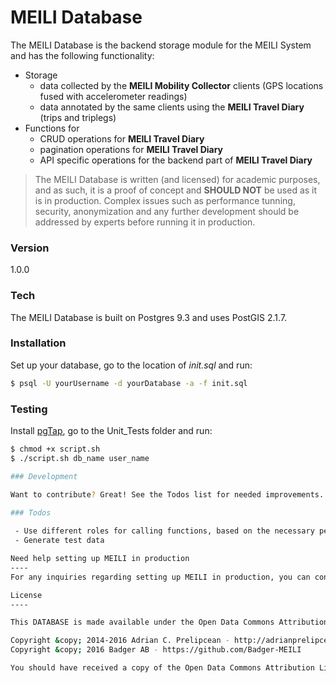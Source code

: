 # MEILI Database

The MEILI Database is the backend storage module for the MEILI System and has the following functionality:

- Storage
    - data collected by the **MEILI Mobility Collector** clients (GPS locations fused with accelerometer readings) 
    - data annotated by the same clients using the **MEILI Travel Diary** (trips and triplegs)
- Functions for
  - CRUD operations for **MEILI Travel Diary**
  - pagination operations for **MEILI Travel Diary**
  - API specific operations for the backend part of **MEILI Travel Diary** 

> The MEILI Database is written (and licensed) for academic purposes, and as such, it is a proof of concept and **SHOULD NOT** be used as it is in production. Complex issues such as performance tunning, security, anonymization and any further development should be addressed by experts before running it in production.

### Version
1.0.0

### Tech

The MEILI Database is built on Postgres 9.3 and uses PostGIS 2.1.7.

### Installation

Set up your database, go to the location of *init.sql* and run:

```sh
$ psql -U yourUsername -d yourDatabase -a -f init.sql
```

### Testing

Install [pgTap](http://pgtap.org/), go to the Unit_Tests folder and run: 

```sh
$ chmod +x script.sh
$ ./script.sh db_name user_name

### Development

Want to contribute? Great! See the Todos list for needed improvements. Also, you can contact me on github or my email address for further details. 
 
### Todos

 - Use different roles for calling functions, based on the necessary permissions
 - Generate test data 

Need help setting up MEILI in production
----
For any inquiries regarding setting up MEILI in production, you can contact the team leader for the MEILI system project (see http://adrianprelipcean.github.io/)

License
----

This DATABASE is made available under the Open Data Commons Attribution License (ODC-By) v1.0. It is distributed in the hope that it will be useful, but WITHOUT ANY WARRANTY; without even the implied warranty of MERCHANTABILITY or FITNESS FOR A PARTICULAR PURPOSE.

Copyright &copy; 2014-2016 Adrian C. Prelipcean - http://adrianprelipcean.github.io/ 
Copyright &copy; 2016 Badger AB - https://github.com/Badger-MEILI

You should have received a copy of the Open Data Commons Attribution License (ODC-By) v1.0 along with this program.  If not, see http://opendatacommons.org/wp-content/uploads/2010/01/odc_by_1.0_public_text.txt
